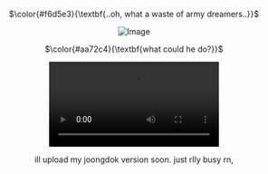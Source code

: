 <div align="center">

$\color{#f6d5e3}{\textbf{..oh, what a waste of army dreamers..}}$

![Image](https://github.com/user-attachments/assets/d9074522-76af-49a0-84f6-b8f34ef99e15)

$\color{#aa72c4}{\textbf{what could he do?}}$

[<video src="i will fall in love.mp4" controls></video>](https://github.com/user-attachments/assets/7d67a64f-de9f-45f7-8e4f-36efef534f4f)

ill upload my joongdok version soon. just rlly busy rn,



<!---
valentineserenade/valentineserenade is a ✨ special ✨ repository because its `README.md` (this file) appears on your GitHub profile.
You can click the Preview link to take a look at your changes.
--->
